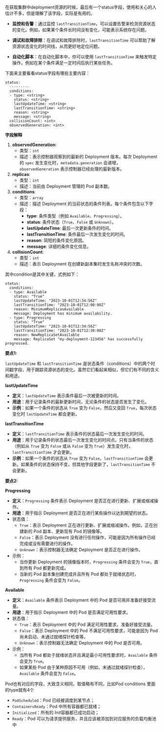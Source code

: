 在获取集群中deployment资源的时候，最后有一个status字段，使用和关心的人估计不多，但是理解了该字段，实际是有用的。

- **监控和告警**：通过监控 `lastTransitionTime`，可以设置告警来检测资源状态的变化。例如，如果某个条件长时间没有变化，可能表示系统存在问题。

- **调试和故障排除**：在调试和故障排除时，`lastTransitionTime` 可以帮助了解资源状态变化的时间线，从而更好地定位问题。

- **自动化脚本**：在自动化脚本中，你可以使用 `lastTransitionTime` 来触发特定操作，例如在某个条件满足一定时间后执行某些任务。



下面来主要看看status字段有哪些主要内容：

```
status:
  ·········
  conditions:
  - type: <string>
    status: <string>
    lastUpdateTime: <string>
    lastTransitionTime: <string>
    reason: <string>
    message: <string>
  collisionCount: <int>
  observedGeneration: <int>
```

**字段解释**

1. **observedGeneration**:
   - 类型：`int`
   - 描述：表示控制器观察到的最新的 Deployment 版本。每次 Deployment 的 `spec` 发生变化时，`metadata.generation` 会递增，`observedGeneration` 表示控制器已经处理的最新版本。
2. **replicas**:
   - 类型：`int`
   - 描述：当前由 Deployment 管理的 Pod 副本数。
3. **conditions**:
   - 类型：`array`
   - 描述：描述 Deployment 的当前状态的条件列表。每个条件包含以下字段：
     - **type**: 条件类型（例如 `Available`、`Progressing`）。
     - **status**: 条件状态（`True`、`False` 或 `Unknown`）。
     - **lastUpdateTime**: 最后一次更新条件的时间。
     - **lastTransitionTime**: 条件最后一次发生变化的时间。
     - **reason**: 简短的条件变化原因。
     - **message**: 详细的条件变化信息。
4. **collisionCount**:
   - 类型：`int`
   - 描述：表示 Deployment 在创建新副本集时发生名称冲突的次数。

其中condition是其中关键，式例如下：

```
status:
  conditions:
  - type: Available
    status: "True"
    lastUpdateTime: "2023-10-01T12:34:56Z"
    lastTransitionTime: "2023-10-01T12:00:00Z"
    reason: MinimumReplicasAvailable
    message: Deployment has minimum availability.
  - type: Progressing
    status: "True"
    lastUpdateTime: "2023-10-01T12:34:56Z"
    lastTransitionTime: "2023-10-01T12:30:00Z"
    reason: NewReplicaSetAvailable
    message: ReplicaSet "my-deployment-123456" has successfully progressed.
```



**要点1:**

`lastUpdateTime` 和 `lastTransitionTime` 是状态条件（conditions）中的两个时间戳字段，用于跟踪资源状态的变化。虽然它们看起来相似，但它们有不同的含义和用途。

**lastUpdateTime**

- **定义**：`lastUpdateTime` 表示条件最后一次被更新的时间。
- **用途**：用于记录条件的最新更新时间，无论条件的状态是否发生了变化。
- **示例**：如果一个条件的状态从 `True` 变为 `False`，然后又变回 `True`，每次状态变化时 `lastUpdateTime` 都会更新。

**lastTransitionTime**

- **定义**：`lastTransitionTime` 表示条件的状态最后一次发生变化的时间。
- **用途**：用于记录条件的状态最后一次发生变化的时间点。只有当条件的状态（例如从 `True` 变为 `False` 或从 `False` 变为 `True`）发生变化时，`lastTransitionTime` 才会更新。
- **示例**：如果一个条件的状态从 `True` 变为 `False`，`lastTransitionTime` 会更新。如果条件的状态保持不变，但其他字段更新了，`lastTransitionTime` 不会更新。



**要点2:**

**Progressing**

- **定义**：`Progressing` 条件表示 Deployment 是否正在进行更新、扩展或缩减操作。
- **用途**：用于指示 Deployment 是否正在进行某些操作以达到期望的状态。
- 状态值：
  - `True`：表示 Deployment 正在进行更新、扩展或缩减操作。例如，正在创建新的 Pod 副本、更新现有 Pod 的镜像等。
  - `False`：表示 Deployment 没有进行任何操作，可能是因为所有操作已经完成或没有需要进行的操作。
  - `Unknown`：表示控制器无法确定 Deployment 是否正在进行操作。
- 示例：
  - 当你更新 Deployment 的镜像版本时，`Progressing` 条件会变为 `True`，直到所有 Pod 都更新完成。
  - 当新的 Pod 副本集创建完成并且所有 Pod 都处于就绪状态时，`Progressing` 条件会变为 `False`。

**Available**

- **定义**：`Available` 条件表示 Deployment 中的 Pod 是否可用并准备好接受流量。
- **用途**：用于指示 Deployment 中的 Pod 是否满足可用性要求。
- 状态值：
  - `True`：表示 Deployment 中的 Pod 满足可用性要求，准备好接受流量。
  - `False`：表示 Deployment 中的 Pod 不满足可用性要求，可能是因为 Pod 尚未启动、未通过就绪探针检查等。
  - `Unknown`：表示控制器无法确定 Deployment 中的 Pod 是否可用。
- 示例：
  - 当所有 Pod 都处于就绪状态并且满足最小可用性要求时，`Available` 条件会变为 `True`。
  - 如果某些 Pod 由于某种原因不可用（例如，未通过就绪探针检查），`Available` 条件会变为 `False`。



Pod也有对应的字段，大致含义相同，取值略有不同，比如Pod  conditions 里面的type就有4个

- `PodScheduled`：Pod 已经被调度到某节点；
- `ContainersReady`：Pod 中所有容器都已就绪；
- `Initialized`：所有的 Init容器都已成功启动；
- `Ready`：Pod 可以为请求提供服务，并且应该被添加到对应服务的负载均衡池中